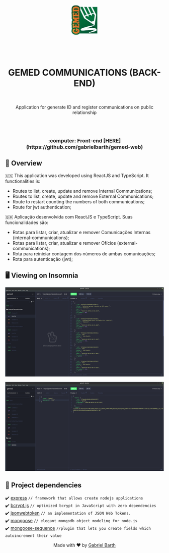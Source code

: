 <h1 align="center">

![gemed-logo](./images/gemed.png)
  
<br>
<br>
GEMED COMMUNICATIONS (BACK-END)
</h1>

<br>
<p align="center">
Application for generate ID and register communications on public relationship 
</p>

<br>
<br>

<h3 align="center">
  :computer: Front-end [HERE](https://github.com/gabrielbarth/gemed-web)
  <br>
</h3>


##  :mag_right:  Overview 
:us:
This application was developed using ReactJS and TypeScript. It functionalities is:

- Routes to list, create, update and remove Internal Communications;
- Routes to list, create, update and remove External Communications;
- Route to restart counting the numbers of both communications;
- Route for jwt authentication;

<span>&#x1f1e7;&#x1f1f7;</span>
Aplicação desenvolvida com ReactJS e TypeScript. Suas funcionalidades são:

- Rotas para listar, criar, atualizar e remover Comunicações Internas (internal-communications);
- Rotas para listar, criar, atualizar e remover Ofícios (external-communications);
- Rota para reiniciar contagem dos números de ambas comunicações;
- Rota para autenticação (jwt);

##  :desktop_computer:  Viewing on Insomnia

<p align="center">
  <img alt="list-cis.GIF" title="html-image" src="./images/img4.png" width="900px" /> 
</p>

<p align="center">
  <img alt="auth.GIF" title="html-image" src="./images/img5.png" width="900px" /> 
</p>


##  :link: Project dependencies

:heavy_check_mark: [express](https://expressjs.com/pt-br/)     `// framework that allows create nodejs applications` <br>
:heavy_check_mark: [bcrypt.js](https://www.npmjs.com/package/bcryptjs)     `// optimized bcrypt in JavaScript with zero dependencies` <br>
:heavy_check_mark: [jsonwebtoken](https://github.com/auth0/node-jsonwebtoken)     `// an implementation of JSON Web Tokens.` <br>
:heavy_check_mark: [mongoose](https://mongoosejs.com/docs/)     `// elegant mongodb object modeling for node.js` <br>
:heavy_check_mark: [mongoose-sequence](https://github.com/ramiel/mongoose-sequence)     `//plugin that lets you create fields which autoincrement their value` <br>

<p align="center">
  Made with ♥ by <a href="https://gabrielbarth.com/">Gabriel Barth</a>
</p>

